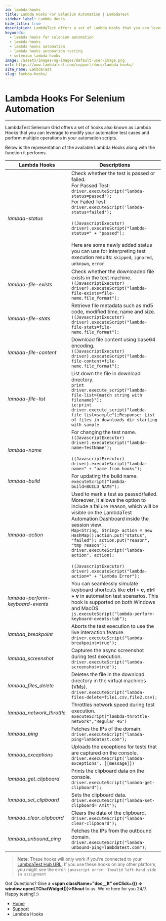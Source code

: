 ```yaml
---
id: lambda-hooks
title: Lambda Hooks For Selenium Automation | LambdaTest
sidebar_label: Lambda Hooks
hide_title: true
description: LambdaTest offers a set of Lambda Hooks that you can leverage to modify your automation test cases and perform multiple operations in your selenium testing scripts.
keywords:
  - lambda hooks for selenium automation
  - lambda hooks
  - lambda hooks automation
  - lambda hooks automation testing
  - selenium lambda hooks
image: /assets/images/og-images/default-user-image.png
url: https://www.lambdatest.com/support/docs/lambda-hooks/
site_name: LambdaTest
slug: lambda-hooks/
---
```


<script type="application/ld+json"
      dangerouslySetInnerHTML={{ __html: JSON.stringify({
       "@context": "https://schema.org",
        "@type": "BreadcrumbList",
        "itemListElement": [{
          "@type": "ListItem",
          "position": 1,
          "name": "Home",
          "item": "https://www.lambdatest.com"
        },{
          "@type": "ListItem",
          "position": 2,
          "name": "Support",
          "item": "https://www.lambdatest.com/support/docs/"
        },{
          "@type": "ListItem",
          "position": 3,
          "name": "Lambda Hooks",
          "item": "https://www.lambdatest.com/support/docs/lambda-hooks/"
        }]
      })
    }}
></script>

# Lambda Hooks For Selenium Automation
* * *
LambdaTest Selenium Grid offers a set of hooks also known as Lambda Hooks that you can leverage to modify your automation test cases and perform multiple operations in your automation scripts. 

Below is the representation of the available Lambda Hooks along with the function it performs.

| Lambda Hooks | Descriptions |
| ------------- | ------------ |
| *lambda-status* | Check whether the test is passed or failed.<br />For Passed Test:<br />`driver.executeScript("lambda-status=passed");`<br />For Failed Test:<br />`driver.executeScript('lambda-status=failed');`<br />  <br /> `((JavascriptExecutor) driver).executeScript("lambda-status=" + "passed");` <br /><br /> Here are some newly added status you can use for interpreting test execution results: `skipped`, `ignored`, `unknown`, `error` |
| *lambda-file-exists*  | Check whether the downloaded file exists in the test machine.<br />`((JavascriptExecutor) driver).executeScript("lambda-file-exists=file-name.file_format");` |
| *lambda-file-stats*  |  Retrieve file metadata such as md5 code, modified time, name and size.<br />`((JavascriptExecutor) driver).executeScript("lambda-file-stats=file-name.file_format");` |
| *lambda-file-content*  |  Download file content using base64 encoding.<br />`((JavascriptExecutor) driver).executeScript("lambda-file-content=file-name.file_format");` |
| *lambda-file-list*  |  List down the file in download directory.<br />`print driver.execute_script("lambda-file-list={match string with filename}");` <br />`ie:print driver.execute_script("lambda-file-list=sample");Response: List of files in downloads dir starting with sample` |
| *lambda-name*  |  For changing the test name.<br />`((JavascriptExecutor) driver).executeScript("lambda-name=TestName");` <br /> <br />`((JavascriptExecutor) driver).executeScript("lambda-name=" + "name from hooks");` |
| *lambda-build*  |  For updating the build name.<br />`executeScript("lambda-build=BUILD_NAME");` |
| *lambda-action*  |  Used to mark a test as passed/failed. Moreover, it allows the option to include a failure reason, which will be visible on the LambdaTest Automation Dashboard inside the session view.<br />`Map<String, String> action = new HashMap();action.put("status", "failed"); action.put("reason", "tmp reason"); driver.executeScript("lambda-action", action);` <br /> <br />`((JavascriptExecutor) driver).executeScript("lambda-action=" + "Lambda Error");` |
| *lambda-perform-keyboard-events* | You can seamlessly simulate keyboard shortcuts like **ctrl + c**, **ctrl + v** in automation test scenarios. This hook is supported on both Windows and MacOS. <br /> `js.executeScript("lambda-perform-keyboard-events:tab");`|
| *lambda_breakpoint*          | Aborts the test execution to use the live interaction feature. <br/>`driver.executeScript("lambda-breakpoint=true");`                                                                                                                                                                                                                                                                                                                                                                                                                                                                                                                                |
| *lambda_screenshot*          | Captures the async screenshot during test execution. <br/>`driver.executeScript("lambda-screenshot=true");`                                                                                                                                                                                                                                                                                                                                                                                                                                                                                                                           |
| *lambda_files_delete*        | Deletes the file in the download directory in the virtual machines (VMs).<br/>`driver.executeScript("lambda-files-delete=file1.csv,file2.csv);`                                                                                                                                                                                                                                                                                                                                                                                                                                                                                 |
| *lambda_network_throttle*    | Throttles network speed during test execution.<br/>`executeScript("lambda-throttle-network","Regular 4G")`                                                                                                                                                                                                                                                                                                                                                                                                                                                                                                                          |
| *lambda_ping*                | Fetches the IPs of the domain.<br/>`driver.executeScript("lambda-ping=lambdatest.com");`                                                                                                                                                                                                                                                                                                                                                                                                                                                                                                                              |
| *lambda_exceptions*          | Uploads the exceptions for tests that are captured on the console.<br/>`driver.executeScript('lambda-exceptions', [[message]])`                                                                                                                                                                                                                                                                                                                                                                                                                                                                                    |
| *lambda_get_clipboard*       | Prints the clipboard data on the console.<br/>`driver.executeScript("lambda-get-clipboard");`                                                                                                                                                                                                                                                                                                                                                                                                                                                                                                                                 |
| *lambda_set_clipboard*       | Sets the clipboard data.<br/>`driver.executeScript("lambda-set-clipboard= Amit");`                                                                                                                                                                                                                                                                                                                                                                                                                                                                                                                                         |
| *lambda_clear_clipboard*     | Clears the data of the clipboard.<br/>`driver.executeScript("lambda-clear-clipboard");`                                                                                                                                                                                                                                                                                                                                                                                                                                                                                                                                   |
| *lambda_unbound_ping*        | Fetches the IPs from the outbound domain.<br/>`driver.executeScript("lambda-unbound-ping=lambdatest.com");`     

> **Note**: These hooks will only work if you're connected to your [LambdaTest Hub URL](/support/docs/hyperexecute-general-faqs/#17-how-can-i-access-my-lambdatest-hub-url). If you use these hooks on any other platform, you might see the error: `javascript error: Invalid left-hand side in assignment` 

Got Questions? Give a **<span className="doc__lt" onClick={() => window.openLTChatWidget()}>Shout</span>** to us. We're here for you 24/7. <br />Happy testing! :)

<nav aria-label="breadcrumbs">
  <ul className="breadcrumbs">
    <li className="breadcrumbs__item">
      <a className="breadcrumbs__link" target="_self" href="https://www.lambdatest.com">
        Home
      </a>
    </li>
    <li className="breadcrumbs__item">
      <a className="breadcrumbs__link" target="_self" href="https://www.lambdatest.com/support/docs/">
        Support
      </a>
    </li>
    <li className="breadcrumbs__item breadcrumbs__item--active">
      <span className="breadcrumbs__link">
        Lambda Hooks
      </span>
    </li>
  </ul>
</nav>